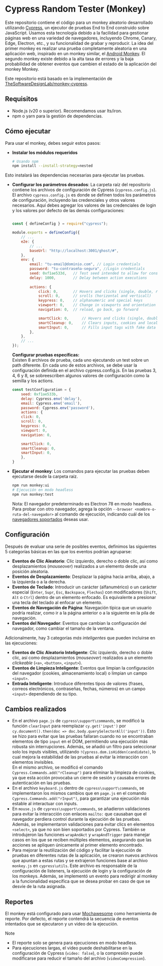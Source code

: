 # Cypress Random Tester (Monkey)

Este repositorio contiene el código para un monkey aleatorio desarrollado utilizando [Cypress](https://www.cypress.io/), un ejecutor de pruebas End to End construido sobre JavaScript. Usamos esta tecnología debido a la facilidad para gestionar páginas web en una variedad de navegadores, incluyendo Chrome, Canary, Edge, Electron, etc., y su funcionalidad de grabar y reproducir. La idea del primer monkey es realizar una prueba completamente aleatoria en una aplicación web, inspirado en un monkey similar, el [Android Monkey](https://developer.android.com/studio/test/monkey). El segundo monkey existe debido a la alta tasa de errores y la baja probabilidad de obtener eventos que cambien el estado de la aplicación del monkey Monkey.

Este repositorio está basado en la implementación de [TheSoftwareDesignLab/monkey-cypress](https://github.com/TheSoftwareDesignLab/monkey-cypress).

## Requisitos

- Node.js (v20 o superior). Recomendamos usar lts/iron.
- npm o yarn para la gestión de dependencias.

## Cómo ejecutar
Para usar el monkey, debes seguir estos pasos:

- **Instalar los módulos requeridos**
     ```bash
    # Usando npm
    npm install --install-strategy=nested
    ```

Esto instalará las dependencias necesarias para ejecutar las pruebas.

- **Configurar los parámetros deseados**: La carpeta raíz del repositorio contiene los archivos de configuración de Cypress (`cypress.config.js`). El archivo `cypress.config.js` es donde se definen todos los parámetros de configuración, incluyendo las credenciales y otros valores necesarios. Aquí debes agregar los valores de las credenciales de login y los valores por defecto de las demás configuraciones:

    ```javascript

    const { defineConfig } = require("cypress");

    module.exports = defineConfig({
        // ...
        e2e: {
            // ...
            baseUrl: "http://localhost:3001/ghost/#",
        },
        env: {
            email: "tu-email@dominio.com", // Login credentials
            password: "tu-contraseña-segura", //Login credentials
            seed: 0xf1ae533d,   // Test seed intended to allow for consistent values in tests
            delay: 1000,        // Delay between action executions
            
            actions: {
                click: 0,       // Hovers and clicks (single, double, right) on a random position
                scroll: 0,      // srolls (horizontal and verticall)
                keypress: 0,    // alphanumeric and special keys
                viewport: 0,    // Change in viewports and orientation
                navigation: 0,  // reload, go back, go forward

                smartClick: 0,      // Hovers and clicks (single, double, right) on clickable elements
                smartCleanup: 0,    // Clears inputs, cookies and local storage
                smartInput: 0,      // Fills input tags with fake data (multi-character)
            },
        },
        // ...
    });

    ```
    **Configurar pruebas específicas:**<br>
    Existen 8 archivos de prueba, cada uno ejecutando un test sobre un path diferente. En cada uno de estos archivos, se debe usar la configuración definida en el archivo cypress.config.js. En las pruebas 3, 4, 6 y 8, se sobreescriben algunos valores de configuración como la semilla y los actions.

    ```javascript
    const testConfiguration = {
        seed: 0xf1ae533b,
        delay: Cypress.env('delay'),
        email: Cypress.env('email'),
        password: Cypress.env('password'),
        actions: {
        click: 0,
        scroll: 0,
        keypress: 0,
        viewport: 0,
        navigation: 0,

        smartClick: 0,
        smartCleanup: 0,
        smartInput: 0,
        },
    }
    ```

- **Ejecutar el monkey**: Los comandos para ejecutar las pruebas deben ejecutarse desde la carpeta raíz.

    ```bash
    npm run monkey:ui
    # Ejecución en modo headless
    npm run monkey:test
    ```
    Nota: El navegador predeterminado es Electron 78 en modo headless. Para probar con otro navegador, agrega la opción `--browser <nombre-o-ruta-del-navegador>` al comando de ejecución, indicando cuál de los [navegadores soportados](https://docs.cypress.io/guides/guides/launching-browsers.html#Browsers) deseas usar.


## Configuración

Después de evaluar una serie de posibles eventos, definimos las siguientes 5 categorías básicas en las que los eventos podrían agruparse:

- **Eventos de Clic Aleatorio**: Clic izquierdo, derecho o doble clic, así como desplazamientos (_mouseover_) realizados a un elemento desde una posición aleatoria.
- **Eventos de Desplazamiento**: Desplazar la página hacia arriba, abajo, a la izquierda o a la derecha.
- **Eventos de Teclado**: Introducir un carácter (alfanumérico) o un carácter especial (`Enter`, `Supr`, `Esc`, `Backspace`, `Flechas`) con modificadores (`Shift`, `Alt` o `Ctrl`) dentro de un elemento enfocado. Es equivalente a presionar una tecla del teclado al enfocar un elemento.
- **Eventos de Navegación de Página**: Navegación típica que un usuario podría realizar, como ir a la página anterior o a la siguiente en la pila de navegación.
- **Eventos del Navegador**: Eventos que cambian la configuración del navegador, como cambiar el tamaño de la ventana.

Adicionalmente, hay 3 categorías _más inteligentes_ que pueden incluirse en las ejecuciones:

- **Eventos de Clic Aleatorio Inteligente**: Clic izquierdo, derecho o doble clic, así como desplazamientos (_mouseover_) realizados a un elemento _clickeable_ (`<a>`, `<button>`, `<input>`).
- **Eventos de Limpieza Inteligente**: Eventos que limpian la configuración del navegador (cookies, almacenamiento local) o limpian un campo `<input>`.
- **Entrada Inteligente**: Introduce diferentes tipos de valores (frases, correos electrónicos, contraseñas, fechas, números) en un campo `<input>` dependiendo de su tipo.

## Cambios realizados

- En el archivo `page.js` de `cypress\support\commands`, se modificó la función `clearInput` para reemplazar `cy.get('input')` por `cy.document().then(doc => doc.body.querySelectorAll('input'))`. Esto se hizo para evitar que las pruebas fallaran cuando no se encontraban elementos de tipo `input` en el DOM, permitiendo una ejecución más robusta sin interrupciones. Además, se añadió un filtro para seleccionar solo los inputs visibles, utilizando `!Cypress.dom.isHidden(candidate)`, lo cual mejora la estabilidad de las pruebas al evitar la interacción con elementos invisibles. <br> En el mismo archivo, se modificó el comando `Cypress.Commands.add("rCleanup")` para eliminar la limpieza de cookies, ya que esta acción provocaba un cierre de sesión y causaba errores de autenticación en las pruebas.
- En el archivo `keyboard.js` dentro de `cypress\support\commands`, se implementaron los mismos cambios que en `page.js` en el comando `Cypress.Commands.add("rInput")`, para garantizar una ejecución más estable al interactuar con inputs.
- En `mouse.js` de `cypress\support\commands`, se añadieron validaciones para evitar la interacción con enlaces `mailto:` que causaban que el navegador perdiera control durante la ejecución de las pruebas. Además, se implementaron validaciones para evitar clics en elementos `<select>`, ya que no son bien soportados por Cypress. También se introdujeron las funciones `wrapAndAct` y `wrapAndTrigger` para manejar casos en los que se reciben múltiples elementos, asegurando que las acciones se apliquen únicamente al primer elemento encontrado.
- Para mejorar la reutilización del código y facilitar la ejecución de pruebas en diferentes rutas de la aplicación, se crearon nuevos archivos que apuntan a estas rutas y se extrajeron funciones base al archivo `monkey.js` en `cypress\utils`. Este archivo es responsable de la configuración de listeners, la ejecución de login y la configuración de los monkeys. Además, se implementó un evento para redirigir al monkey a la funcionalidad específica que se desea probar en caso de que se desvíe de la ruta asignada.

## Reportes

El monkey está configurado para usar [Mochawesome](https://www.npmjs.com/package/cypress-mochawesome-reporter) como herramienta de reporte. Por defecto, el reporte contendrá la secuencia de eventos intentados que se ejecutaron y un video de la ejecución.

> [!NOTE]
> - El reporte solo se genera para ejecuciones en modo headless.
> - Para ejecuciones largas, el video puede deshabilitarse en la configuración de Cypress (`video: false`), o la compresión puede modificarse para reducir el tamaño del archivo (`videoCompression`).
